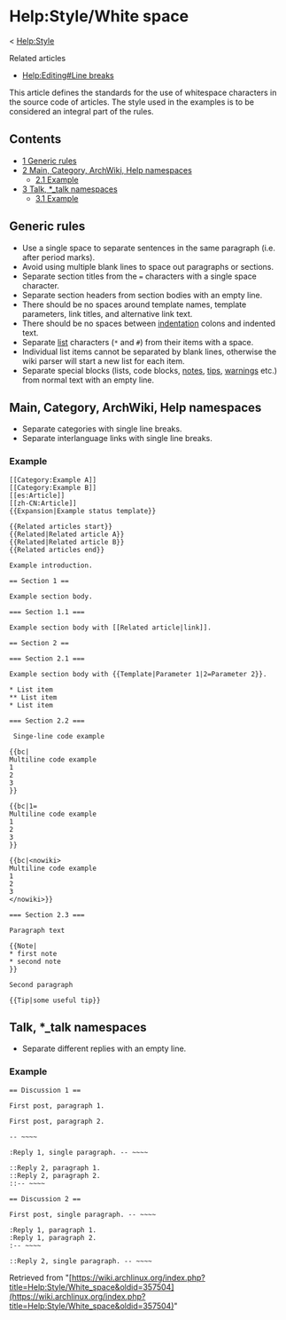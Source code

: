# Help:Style/White space

< [Help:Style](/index.php/Help:Style "Help:Style")

Related articles

*   [Help:Editing#Line breaks](/index.php/Help:Editing#Line_breaks "Help:Editing")

This article defines the standards for the use of whitespace characters in the source code of articles. The style used in the examples is to be considered an integral part of the rules.

## Contents

*   [1 Generic rules](#Generic_rules)
*   [2 Main, Category, ArchWiki, Help namespaces](#Main.2C_Category.2C_ArchWiki.2C_Help_namespaces)
    *   [2.1 Example](#Example)
*   [3 Talk, *_talk namespaces](#Talk.2C_.2A_talk_namespaces)
    *   [3.1 Example](#Example_2)

## Generic rules

*   Use a single space to separate sentences in the same paragraph (i.e. after period marks).
*   Avoid using multiple blank lines to space out paragraphs or sections.
*   Separate section titles from the `=` characters with a single space character.
*   Separate section headers from section bodies with an empty line.
*   There should be no spaces around template names, template parameters, link titles, and alternative link text.
*   There should be no spaces between [indentation](/index.php/Help:Editing#Indenting "Help:Editing") colons and indented text.
*   Separate [list](/index.php/Help:Editing#Lists "Help:Editing") characters (`*` and `#`) from their items with a space.
*   Individual list items cannot be separated by blank lines, otherwise the wiki parser will start a new list for each item.
*   Separate special blocks (lists, code blocks, [notes](/index.php/Template:Note "Template:Note"), [tips](/index.php/Template:Tip "Template:Tip"), [warnings](/index.php/Template:Warning "Template:Warning") etc.) from normal text with an empty line.

## Main, Category, ArchWiki, Help namespaces

*   Separate categories with single line breaks.
*   Separate interlanguage links with single line breaks.

### Example

```
[[Category:Example A]]
[[Category:Example B]]
[[es:Article]]
[[zh-CN:Article]]
{{Expansion|Example status template}}

{{Related articles start}}
{{Related|Related article A}}
{{Related|Related article B}}
{{Related articles end}}

Example introduction.

== Section 1 ==

Example section body.

=== Section 1.1 ===

Example section body with [[Related article|link]].

== Section 2 ==

=== Section 2.1 ===

Example section body with {{Template|Parameter 1|2=Parameter 2}}.

* List item
** List item
* List item

=== Section 2.2 ===

 Singe-line code example

{{bc|
Multiline code example
1
2
3
}}

{{bc|1=
Multiline code example
1
2
3
}}

{{bc|<nowiki>
Multiline code example
1
2
3
</nowiki>}}

=== Section 2.3 ===

Paragraph text

{{Note|
* first note
* second note
}}

Second paragraph

{{Tip|some useful tip}}

```

## Talk, *_talk namespaces

*   Separate different replies with an empty line.

### Example

```
== Discussion 1 ==

First post, paragraph 1.

First post, paragraph 2.

-- ~~~~

:Reply 1, single paragraph. -- ~~~~

::Reply 2, paragraph 1.
::Reply 2, paragraph 2.
::-- ~~~~

== Discussion 2 ==

First post, single paragraph. -- ~~~~

:Reply 1, paragraph 1.
:Reply 1, paragraph 2.
:-- ~~~~

::Reply 2, single paragraph. -- ~~~~

```

Retrieved from "[https://wiki.archlinux.org/index.php?title=Help:Style/White_space&oldid=357504](https://wiki.archlinux.org/index.php?title=Help:Style/White_space&oldid=357504)"